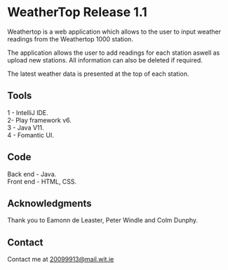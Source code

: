 # WeatherTop Release 1.1

Weathertop is a web application which allows to the user to input weather readings from the Weathertop 1000 station.

The application allows the user to add readings for each station aswell as upload new stations. All information can also be deleted if required.

The latest weather data is presented at the top of each station.

## Tools
1 - IntelliJ IDE.  
2- Play framework v6.  
3 - Java V11.  
4 - Fomantic UI.  

  
## Code
Back end - Java.  
Front end - HTML, CSS.  

## Acknowledgments
Thank you to Eamonn de Leaster, Peter Windle and Colm Dunphy.

## Contact
Contact me at 20099913@mail.wit.ie 
